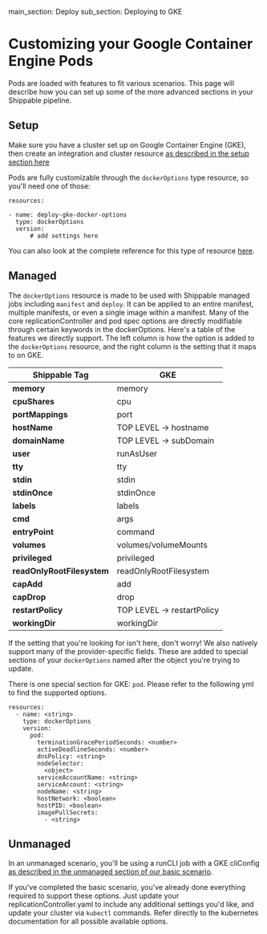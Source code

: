 main_section: Deploy
sub_section: Deploying to GKE

# Customizing your Google Container Engine Pods

Pods are loaded with features to fit various scenarios. This page will describe how you can set up some of the more advanced sections in your Shippable pipeline.

## Setup

Make sure you have a cluster set up on Google Container Engine (GKE), then create an integration and cluster resource [as described in the setup section here](./gke)

Pods are fully customizable through the `dockerOptions` type resource, so you'll need one of those:
```
resources:

- name: deploy-gke-docker-options
  type: dockerOptions
  version:
      # add settings here

```
You can also look at the complete reference for this type of resource [here](../reference/resource-dockeroptions).

## Managed

The `dockerOptions` resource is made to be used with Shippable managed jobs including `manifest` and `deploy`.  It can be applied to an entire manifest, multiple manifests, or even a single image within a manifest.  Many of the core replicationController and pod spec options are directly modifiable through certain keywords in the dockerOptions.  Here's a table of the features we directly support.  The left column is how the option is added to the `dockerOptions` resource, and the right column is the setting that it maps to on GKE.

| Shippable Tag                            | GKE                |
|-------------------------------|----------------------------|
| **memory**                        | memory                     |
| **cpuShares**                     | cpu                        |
| **portMappings**                  | port                       |
| **hostName**                       | TOP LEVEL -> hostname      |
| **domainName**                    | TOP LEVEL -> subDomain     |
| **user**                          | runAsUser                  |
| **tty**                           | tty                        |
| **stdin**                         | stdin                      |
| **stdinOnce**                     | stdinOnce                  |
| **labels**                        | labels                     |
| **cmd**                           | args                       |
| **entryPoint**                    | command                    |
| **volumes**                       | volumes/volumeMounts       |
| **privileged**                    | privileged                 |
| **readOnlyRootFilesystem**        | readOnlyRootFilesystem     |
| **capAdd**                        | add                        |
| **capDrop**                       | drop                       |
| **restartPolicy**                 | TOP LEVEL -> restartPolicy |
| **workingDir**                    | workingDir                 |



If the setting that you're looking for isn't here, don't worry! We also natively support many of the provider-specific fields.  These are added to special sections of your `dockerOptions` named after the object you're trying to update.

There is one special section for GKE: `pod`. Please refer to the following yml to find the supported options.
```
resources:
  - name: <string>
    type: dockerOptions
    version:
      pod:
        terminationGracePeriodSeconds: <number>
        activeDeadlineSeconds: <number>
        dnsPolicy: <string>
        nodeSelector:
          <object>
        serviceAccountName: <string>
        serviceAccount: <string>
        nodeName: <string>
        hostNetwork: <boolean>
        hostPID: <boolean>
        imagePullSecrets:
          - <string>
```
## Unmanaged

In an unmanaged scenario, you'll be using a runCLI job with a GKE cliConfig [as described in the unmanaged section of our basic scenario](./gke#unmanaged-deployments).

If you've completed the basic scenario, you've already done everything required to support these options.  Just update your replicationController.yaml to include any additional settings you'd like, and update your cluster via `kubectl` commands. Refer directly to the kubernetes documentation for all possible available options.
